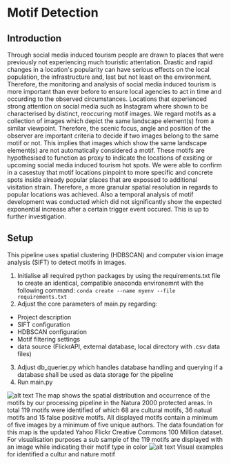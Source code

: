 # Motif Detection

## Introduction
Through social media induced tourism people are drawn to places that were previously not experiencing much touristic attentation. Drastic and rapid changes in a location's popularity can have serious effects on the local population, the infrastructure and, last but not least on the environment. Therefore, the monitoring and analysis of social media induced tourism is more important than ever before to ensure local agencies to act in time and occurding to the observed circumstances. Locations that experienced strong attention on social media such as Instagram where shown to be characterised by distinct, reoccuring motif images. We regard motifs as a collection of images which depict the same landscape element(s) from a similar viewpoint. Therefore, the scenic focus, angle and position of the observer are important criteria to decide if two images belong to the same motif or not. This implies that images which show the same landscape element(s) are not automatically considered a motif. These motifs are hypothesised to function as proxy to indicate the locations of exsiting or upcoming social media induced tourism hot spots. We were able to confirm in a casestuy that motif locations pinpoint to more specific and concrete spots inside already popular places that are expossed to additional visitation strain. Therefore, a more granular spatial resolution in regards to popular locations was achieved. Also a temporal analysis of motif development was conducted which did not significantly show the expected exponential increase after a certain trigger event occured. This is up to further investigation.

## Setup
This pipeline uses spatial clustering (HDBSCAN) and computer vision image analysis (SIFT) to detect motifs in images.

1. Initialise all required python packages by using the requirements.txt file to create an identical, compatible anaconda environemnt with the following command: ``conda create --name myenv --file requirements.txt``
2. Adjust the core parameters of main.py regarding:
  - Project description
  - SIFT configuration
  - HDBSCAN configuration
  - Motif filtering settings
  - data source (FlickrAPI, external database, local directory with .csv data files)
3. Adjust db_querier.py which handles database handling and querying if a database shall be used as data storage for the pipeline
4. Run main.py

![alt text](https://github.com/Bellador/MotiveDetection/blob/master/map_v2.png)
The map shows the spatial distribution and occurrence of the motifs by our processing pipeline in the Natura 2000 protected areas. In total 119 motifs were identified of which 68 are cultural motifs, 36 natual motifs and 15 false positive motifs. All displayed motifs contain a minimum of five images by a minimum of five unique authors. The data foundation for this map is the updated Yahoo Flickr Creative Commons 100 Million dataset. For visualisation purposes a sub sample of the 119 motifs are displayed with an image while indicating their motif type in color
![alt text](https://github.com/Bellador/MotiveDetection/blob/master/motif_type_figure.png)
Visual examples for identified a cultur and nature motif
